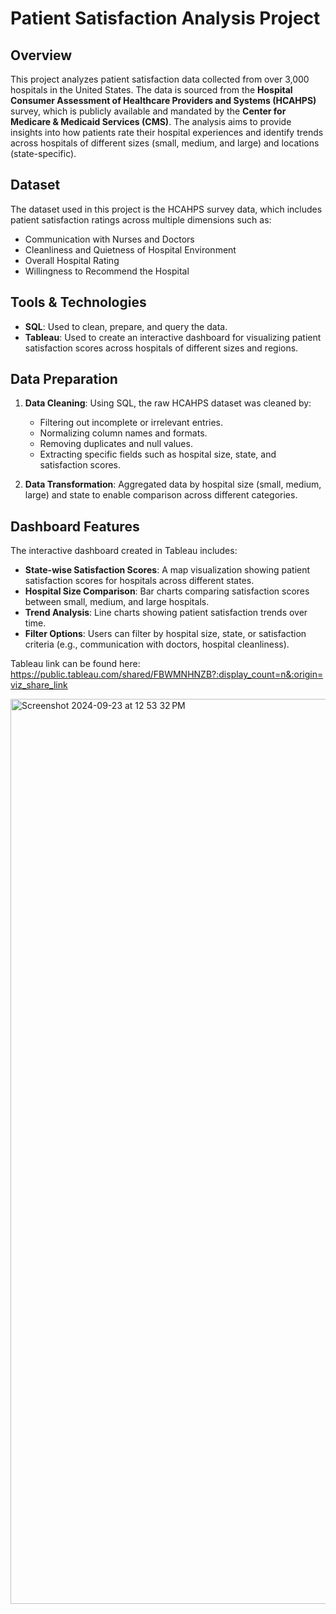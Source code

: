 # Patient Satisfaction Analysis Project

## Overview
This project analyzes patient satisfaction data collected from over 3,000 hospitals in the United States. The data is sourced from the **Hospital Consumer Assessment of Healthcare Providers and Systems (HCAHPS)** survey, which is publicly available and mandated by the **Center for Medicare & Medicaid Services (CMS)**. The analysis aims to provide insights into how patients rate their hospital experiences and identify trends across hospitals of different sizes (small, medium, and large) and locations (state-specific).

## Dataset
The dataset used in this project is the HCAHPS survey data, which includes patient satisfaction ratings across multiple dimensions such as:
- Communication with Nurses and Doctors
- Cleanliness and Quietness of Hospital Environment
- Overall Hospital Rating
- Willingness to Recommend the Hospital

## Tools & Technologies
- **SQL**: Used to clean, prepare, and query the data.
- **Tableau**: Used to create an interactive dashboard for visualizing patient satisfaction scores across hospitals of different sizes and regions.

## Data Preparation
1. **Data Cleaning**: Using SQL, the raw HCAHPS dataset was cleaned by:
   - Filtering out incomplete or irrelevant entries.
   - Normalizing column names and formats.
   - Removing duplicates and null values.
   - Extracting specific fields such as hospital size, state, and satisfaction scores.
   
2. **Data Transformation**: Aggregated data by hospital size (small, medium, large) and state to enable comparison across different categories.

## Dashboard Features
The interactive dashboard created in Tableau includes:
- **State-wise Satisfaction Scores**: A map visualization showing patient satisfaction scores for hospitals across different states.
- **Hospital Size Comparison**: Bar charts comparing satisfaction scores between small, medium, and large hospitals.
- **Trend Analysis**: Line charts showing patient satisfaction trends over time.
- **Filter Options**: Users can filter by hospital size, state, or satisfaction criteria (e.g., communication with doctors, hospital cleanliness).

Tableau link can be found here: https://public.tableau.com/shared/FBWMNHNZB?:display_count=n&:origin=viz_share_link

<img width="1448" alt="Screenshot 2024-09-23 at 12 53 32 PM" src="https://github.com/user-attachments/assets/fa63581a-2f0f-432c-b006-961e4882c1b8">
